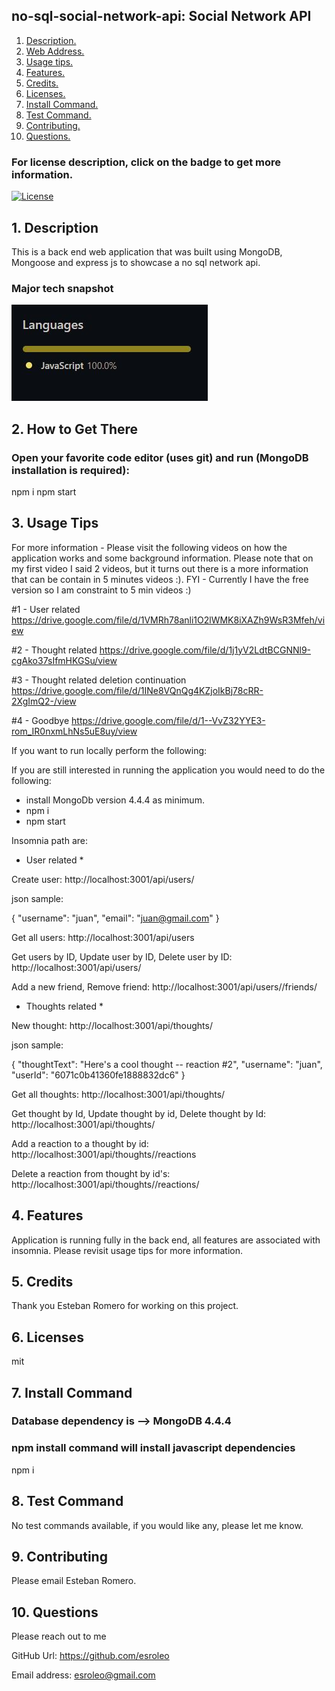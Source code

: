 ## no-sql-social-network-api: Social Network API

1. [ Description. ](#desc)
2. [ Web Address. ](#web-address)
3. [ Usage tips. ](#usage)
4. [ Features. ](#features)
5. [ Credits. ](#credits)
6. [ Licenses. ](#licenses)
7. [ Install Command. ](#commandInstall)
8. [ Test Command. ](#commandTest)
9. [ Contributing. ](#contributing)
9. [ Questions. ](#questions)

### For license description, click on the badge to get more information.
[![License](https://img.shields.io/badge/License-MIT%20-blue.svg)](https://opensource.org/licenses/mit)

<a name="desc"></a>
## 1. Description

This is a back end web application that was built using MongoDB, Mongoose and express js to showcase a no sql network api.

### Major tech snapshot

![tech](./assets/images/tech-used.JPG?raw=true "tech-used.JPG")

<a name="web-address"></a>
## 2. How to Get There

### Open your favorite code editor (uses git) and run (MongoDB installation is required):

npm i
npm start


<a name="usage"></a>
## 3. Usage Tips

For more information - Please visit the following videos on how the application works and some background information.
Please note that on my first video I said 2 videos, but it turns out there is a more information that can be contain in 5 minutes videos :).
FYI - Currently I have the free version so I am constraint to 5 min videos :)

#1 - User related
https://drive.google.com/file/d/1VMRh78anli1O2lWMK8iXAZh9WsR3Mfeh/view

#2 - Thought related
https://drive.google.com/file/d/1j1yV2LdtBCGNNl9-cgAko37sIfmHKGSu/view

#3 - Thought related deletion continuation
https://drive.google.com/file/d/1INe8VQnQg4KZjoIkBj78cRR-2XgImQ2-/view

#4 - Goodbye
https://drive.google.com/file/d/1--VvZ32YYE3-rom_IR0nxmLhNs5uE8uy/view


If you want to run locally perform the following:

If you are still interested in running the application you would need to do the following:
* install MongoDb version 4.4.4 as minimum.
* npm i
* npm start

Insomnia path are:

* User related *

Create user: 
http://localhost:3001/api/users/

json sample:

{
  "username": "juan",
  "email": "juan@gmail.com"
}


Get all users: 
http://localhost:3001/api/users

Get users by ID, Update user by ID, Delete user by ID:
http://localhost:3001/api/users/<userId>

Add a new friend, Remove friend:
http://localhost:3001/api/users/<recipient userId>/friends/<friend user Id>

* Thoughts related *

New thought:
http://localhost:3001/api/thoughts/

json sample:

{
  "thoughtText": "Here's a cool thought -- reaction #2",
  "username": "juan",
  "userId": "6071c0b41360fe1888832dc6"
}

Get all thoughts:
http://localhost:3001/api/thoughts/

Get thought by Id, Update thought by id, Delete thought by Id:
http://localhost:3001/api/thoughts/<thoughtId>

Add a reaction to a thought by id:
http://localhost:3001/api/thoughts/<thoughtId>/reactions
  
Delete a reaction from thought by id's:
http://localhost:3001/api/thoughts/<thoughtId>/reactions/<reactionId>

<a name="features"></a>
## 4. Features

Application is running fully in the back end, all features are associated with insomnia. Please revisit usage tips for more information.

<a name="credits"></a>
## 5. Credits

Thank you Esteban Romero for working on this project.

<a name="licenses"></a>
## 6. Licenses

mit

<a name="commandInstall"></a>
## 7. Install Command

### Database dependency is --> MongoDB 4.4.4  
### npm install command will install javascript dependencies

npm i

<a name="commandTest"></a>
## 8. Test Command

No test commands available, if you would like any, please let me know.

<a name="contributing"></a>
## 9. Contributing

Please email Esteban Romero.

<a name="questions"></a>
## 10. Questions

Please reach out to me

GitHub Url: https://github.com/esroleo

Email address: esroleo@gmail.com
